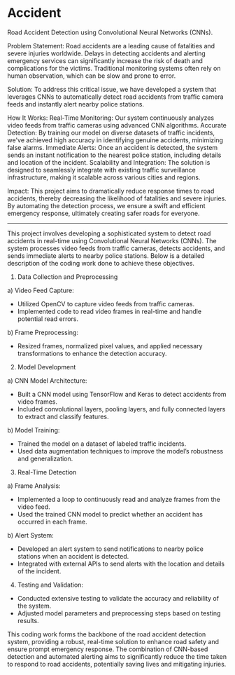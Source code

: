 # Accident
Road Accident Detection using Convolutional Neural Networks (CNNs).

Problem Statement:
Road accidents are a leading cause of fatalities and severe injuries worldwide. Delays in detecting accidents and alerting emergency services can significantly increase the risk of death and complications for the victims. Traditional monitoring systems often rely on human observation, which can be slow and prone to error.

Solution:
To address this critical issue, we have developed a system that leverages CNNs to automatically detect road accidents from traffic camera feeds and instantly alert nearby police stations.

How It Works:
Real-Time Monitoring: Our system continuously analyzes video feeds from traffic cameras using advanced CNN algorithms.
Accurate Detection: By training our model on diverse datasets of traffic incidents, we've achieved high accuracy in identifying genuine accidents, minimizing false alarms.
Immediate Alerts: Once an accident is detected, the system sends an instant notification to the nearest police station, including details and location of the incident.
Scalability and Integration: The solution is designed to seamlessly integrate with existing traffic surveillance infrastructure, making it scalable across various cities and regions.

Impact: This project aims to dramatically reduce response times to road accidents, thereby decreasing the likelihood of fatalities and severe injuries. By automating the detection process, we ensure a swift and efficient emergency response, ultimately creating safer roads for everyone.



--------------------------------------------------------------------------------------------------------------------------------------------------------



This project involves developing a sophisticated system to detect road accidents in real-time using Convolutional Neural Networks (CNNs). The system processes video feeds from traffic cameras, detects accidents, and sends immediate alerts to nearby police stations. Below is a detailed description of the coding work done to achieve these objectives.


1. Data Collection and Preprocessing

a) Video Feed Capture:
* Utilized OpenCV to capture video feeds from traffic cameras.
* Implemented code to read video frames in real-time and handle potential read errors.
  
b) Frame Preprocessing:
* Resized frames, normalized pixel values, and applied necessary transformations to enhance the detection accuracy.


2. Model Development

a) CNN Model Architecture:
* Built a CNN model using TensorFlow and Keras to detect accidents from video frames.
* Included convolutional layers, pooling layers, and fully connected layers to extract and classify features.
  
b) Model Training:
* Trained the model on a dataset of labeled traffic incidents.
* Used data augmentation techniques to improve the model’s robustness and generalization.


3. Real-Time Detection

a) Frame Analysis:
* Implemented a loop to continuously read and analyze frames from the video feed.
* Used the trained CNN model to predict whether an accident has occurred in each frame.

b) Alert System:
* Developed an alert system to send notifications to nearby police stations when an accident is detected.
* Integrated with external APIs to send alerts with the location and details of the incident.


4. Testing and Validation:

* Conducted extensive testing to validate the accuracy and reliability of the system.
* Adjusted model parameters and preprocessing steps based on testing results.


This coding work forms the backbone of the road accident detection system, providing a robust, real-time solution to enhance road safety and ensure prompt emergency response. The combination of CNN-based detection and automated alerting aims to significantly reduce the time taken to respond to road accidents, potentially saving lives and mitigating injuries.
